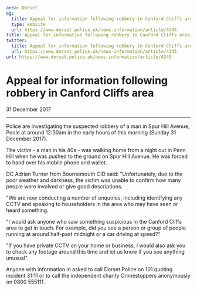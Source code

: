```yaml
area: Dorset
og:
  title: Appeal for information following robbery in Canford Cliffs area
  type: website
  url: https://www.dorset.police.uk/news-information/article/4345
title: Appeal for information following robbery in Canford Cliffs area |
twitter:
  title: Appeal for information following robbery in Canford Cliffs area
  url: https://www.dorset.police.uk/news-information/article/4345
url: https://www.dorset.police.uk/news-information/article/4345
```

# Appeal for information following robbery in Canford Cliffs area

31 December 2017

* * *

Police are investigating the suspected robbery of a man in Spur Hill Avenue, Poole at around 12:30am in the early hours of this morning (Sunday 31 December 2017).

The victim - a man in his 40s - was walking home from a night out in Penn Hill when he was pushed to the ground on Spur Hill Avenue. He was forced to hand over his mobile phone and wallet.

DC Adrian Turner from Bournemouth CID said: "Unfortunately, due to the poor weather and darkness, the victim was unable to confirm how many people were involved or give good descriptions.

"We are now conducting a number of enquiries, including identifying any CCTV and speaking to householders in the area who may have seen or heard something.

"I would ask anyone who saw something suspicious in the Canford Cliffs area to get in touch. For example, did you see a person or group of people running at around half-past midnight or a car driving at speed?"

"If you have private CCTV on your home or business, I would also ask you to check any footage around this time and let us know if you see anything unusual".

Anyone with information in asked to call Dorset Police on 101 quoting incident 31:11 or to call the independent charity Crimestoppers anonymously on 0800 555111.
